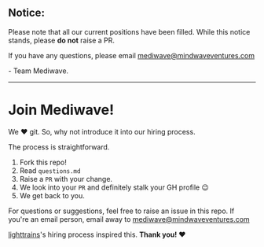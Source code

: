 ## Notice:

Please note that all our current positions have been filled.
While this notice stands, please **do not** raise a PR.

If you have any questions, please email <a href="mailto:%20mediwave@mindwaveventures.com">mediwave@mindwaveventures.com</a>

️️- Team Mediwave.

---

# Join Mediwave!

We ❤️ git. So, why not introduce it
into our hiring process.

The process is straightforward.

1. Fork this repo!
1. Read `questions.md`
1. Raise a `PR` with your change.
1. We look into your `PR` and definitely stalk your
   GH profile 😉
1. We get back to you.

For questions or suggestions, feel free to raise an
issue in this repo. If you're an email person, email
away to <a href="mailto:mediwave@mindwaveventures.com">mediwave@mindwaveventures.com</a>

[lighttrains](https://github.com/lightrainstech/join-us)'s hiring process inspired this. **Thank you! ❤️**
